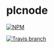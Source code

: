 # plcnode

[![NPM]()]()

[![Travis branch](https://travis-ci.org/kevintage/plcnode.svg?branch=master)](https://travis-ci.org/kevintage/plcnode)